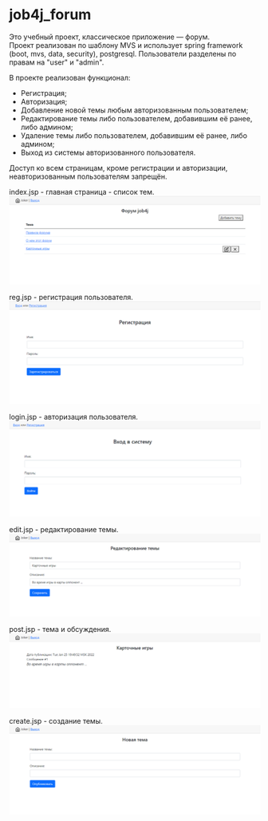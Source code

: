 # job4j_forum

Это учебный проект, классическое приложение — форум.  
Проект реализован по шаблону MVS и использует spring framework (boot, mvs, data, security), postgresql.
Пользователи разделены по правам на "user" и "admin".  

В проекте реализован функционал:  
* Регистрация;
* Авторизация;
* Добавление новой темы любым авторизованным пользователем;
* Редактирование темы либо пользователем, добавившим её ранее, либо админом;
* Удаление темы либо пользователем, добавившим её ранее, либо админом;
* Выход из системы авторизованного пользователя.

Доступ ко всем страницам, кроме регистрации и авторизации, неавторизованным пользователям запрещён.

index.jsp - главная страница - список тем.
![ScreenShot](images/Home_page.png)

reg.jsp - регистрация пользователя.
![ScreenShot](images/Reg_page.png)

login.jsp - авторизация пользователя.
![ScreenShot](images/Login_page.png)

edit.jsp - редактирование темы.
![ScreenShot](images/Post_edit_page.png)

post.jsp - тема и обсуждения.
![ScreenShot](images/Post_page.png)

create.jsp - создание темы.
![ScreenShot](images/Post_create_page.png)